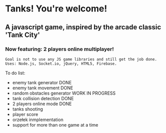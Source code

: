 # Tanks! You're welcome!
## A javascript game, inspired by the arcade classic 'Tank City'
### Now featuring: 2 players online multiplayer!


	Goal is not to use any JS game libraries and still get the job done.
	Uses: Node.js, Socket.io, jQuery, HTML5, Firebase.

To do list:
- enemy tank generator DONE
- enemy tank movement DONE
- random obstacles generator WORK IN PROGRESS
- tank collision detection DONE
- 2 players online mode DONE
- tanks shooting
- player score
- orzełek inmplementation
- support for more than one game at a time 